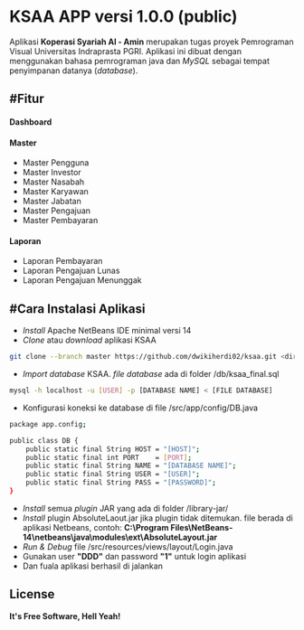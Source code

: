 # KSAA APP versi 1.0.0 (public)

Aplikasi **Koperasi Syariah Al - Amin** merupakan tugas proyek Pemrograman Visual Universitas Indraprasta PGRI. Aplikasi ini dibuat dengan menggunakan bahasa pemrograman java dan *MySQL* sebagai tempat penyimpanan datanya (*database*).

## #Fitur

#### Dashboard

#### Master
- Master Pengguna
- Master Investor
- Master Nasabah
- Master Karyawan
- Master Jabatan
- Master Pengajuan
- Master Pembayaran

#### Laporan 
- Laporan Pembayaran
- Laporan Pengajuan Lunas
- Laporan Pengajuan Menunggak

## #Cara Instalasi Aplikasi

- *Install* Apache NetBeans IDE minimal versi 14
- *Clone* atau *download* aplikasi KSAA
```sh
git clone --branch master https://github.com/dwikiherdi02/ksaa.git <direktori aplikasi>
```
- *Import database* KSAA. *file database* ada di folder <root>/db/ksaa_final.sql
```sh
mysql -h localhost -u [USER] -p [DATABASE NAME] < [FILE DATABASE]
```
- Konfigurasi koneksi ke database di file <root>/src/app/config/DB.java
```sh
package app.config;

public class DB {
    public static final String HOST = "[HOST]";
    public static final int PORT    = [PORT];
    public static final String NAME = "[DATABASE NAME]";
    public static final String USER = "[USER]";
    public static final String PASS = "[PASSWORD]";
}
```
- *Install* semua *plugin* JAR yang ada di folder <root>/library-jar/
- *Install* plugin AbsoluteLaout.jar jika plugin tidak ditemukan. file berada di aplikasi Netbeans, contoh: **C:\Program Files\NetBeans-14\netbeans\java\modules\ext\AbsoluteLayout.jar**
- *Run & Debug* file <root>/src/resources/views/layout/Login.java
- Gunakan user **"DDD"** dan password **"1"** untuk login aplikasi
- Dan fuala aplikasi berhasil di jalankan

## License

**It's Free Software, Hell Yeah!**
